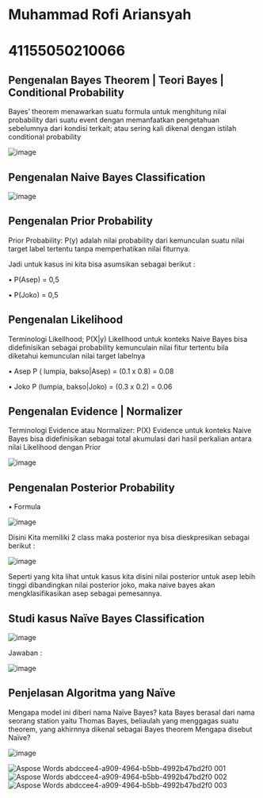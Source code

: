 # Muhammad Rofi Ariansyah
# 41155050210066

##	Pengenalan Bayes Theorem | Teori Bayes | Conditional Probability
Bayes’ theorem menawarkan suatu formula untuk menghitung nilai probability dari suatu event dengan memanfaatkan pengetahuan sebelumnya dari kondisi terkait; atau sering kali dikenal dengan istilah conditional probability

 ![image](https://github.com/user-attachments/assets/1cdbab4f-8766-4152-b38d-845654e0570d)

##	Pengenalan Naive Bayes Classification
 ![image](https://github.com/user-attachments/assets/7d35942a-dd3e-4174-a7dd-1bf4d1d664d5)

##	Pengenalan Prior Probability
Prior Probability: P(y) adalah nilai probability dari kemunculan suatu nilai target label tertentu tanpa memperhatikan nilai fiturnya.

Jadi untuk kasus ini kita bisa asumsikan sebagai berikut :
 
•	P(Asep) = 0,5

•	P(Joko) = 0,5

##	Pengenalan Likelihood
Terminologi Likellhood; P(X|y) Likellhood untuk konteks Naive Bayes bisa didefinisikan sebagai probability kemunculain nilai fitur tertentu bila diketahui kemunculan nilai target labelnya

•	Asep 
P ( lumpia, bakso|Asep) = (0.1 x 0.8)
			   = 0.08

•	Joko 
P (lumpia, bakso|Joko) = (0.3 x 0.2)
			 = 0.06

##	Pengenalan Evidence | Normalizer
Terminologi Evidence atau Normalizer: P(X) Evidence untuk konteks Naive Bayes bisa didefinisikan sebagai total akumulasi dari hasil perkalian antara nilai Likelihood dengan Prior
 
![image](https://github.com/user-attachments/assets/dba672fa-2b19-4467-94fa-9d971934c9f4)

##	Pengenalan Posterior Probability
   
•	Formula

 ![image](https://github.com/user-attachments/assets/48bab782-55a8-44e3-89b4-973791ec8130)

Disini Kita memiliki 2 class maka posterior nya bisa dieskpresikan sebagai berikut :

 ![image](https://github.com/user-attachments/assets/c742b352-a5cd-4b84-abdb-8525246a0a50)


Seperti yang kita lihat untuk kasus kita disini nilai posterior untuk asep lebih tinggi dibandingkan nilai posterior joko, maka naive bayes akan mengklasifikasikan asep sebagai pemesannya.

##	Studi kasus Naïve Bayes Classification
 ![image](https://github.com/user-attachments/assets/d12b5a11-6c56-4a2f-9434-2b189a55d125)

Jawaban :

![image](https://github.com/user-attachments/assets/a10ed513-50f4-4617-b6be-be174e91382a)

 

##	Penjelasan Algoritma yang Naïve
Mengapa model ini diberi nama Naïve Bayes? 
kata Bayes berasal dari nama seorang station yaitu Thomas Bayes, beliaulah yang menggagas suatu theorem, yang akhirnnya dikenal sebagai Bayes theorem
Mengapa disebut Naïve?

![image](https://github.com/user-attachments/assets/39d61051-a55b-4dd7-9b97-728a6bdc38fd)

![Aspose Words abdccee4-a909-4964-b5bb-4992b47bd2f0 001](https://github.com/user-attachments/assets/321bda12-e0c0-4764-be06-eb5da7b0873b)
![Aspose Words abdccee4-a909-4964-b5bb-4992b47bd2f0 002](https://github.com/user-attachments/assets/65712f97-7363-4e4f-801f-4ae37e8b0d49)
![Aspose Words abdccee4-a909-4964-b5bb-4992b47bd2f0 003](https://github.com/user-attachments/assets/6cb4bf6c-dc43-457c-bcc8-5543514dd796)
